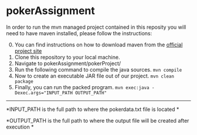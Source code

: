 # pokerAssignment

In order to run the mvn managed project contained in this reposity you will need to have maven installed, please follow the instructions:

0. You can find instructions on how to download maven from the [official project site](https://maven.apache.org/install.html)
1. Clone this repository to your local machine.
2. Navigate to pokerAssignment/pokerProject/
3. Run the following command to compile the java sources. `mvn compile`
4. Now to create an executable JAR file out of our project. `mvn clean package`
5. Finally, you can run the packed program. `mvn exec:java -Dexec.args="INPUT_PATH OUTPUT_PATH"`
---
*INPUT_PATH is the full path to where the pokerdata.txt file is located *

*OUTPUT_PATH is the full path to where the output file will be created after execution *
